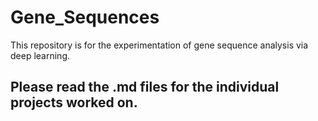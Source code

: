 # Gene_Sequences
This repository is for the experimentation of gene sequence analysis via deep learning.  

## Please read the .md files for the individual projects worked on.  
